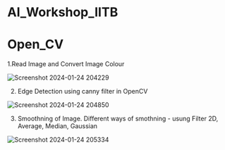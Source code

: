 # AI_Workshop_IITB





# Open_CV

1.Read Image and Convert Image Colour


![Screenshot 2024-01-24 204229](https://github.com/VihalKarhade/AI_Workshop_IITB/assets/130913527/58427dc6-1d6f-4c24-a1b1-74c492b6b588)


2. Edge Detection using canny filter in OpenCV


![Screenshot 2024-01-24 204850](https://github.com/VihalKarhade/AI_Workshop_IITB/assets/130913527/cec2ce62-c57e-493b-8e55-7fbf9ed40015)


3. Smoothning of Image.
Different ways of smothning - usung Filter 2D, Average, Median, Gaussian


![Screenshot 2024-01-24 205334](https://github.com/VihalKarhade/AI_Workshop_IITB/assets/130913527/f60e3522-f8bb-4752-8dbf-2cedfc838bda)
